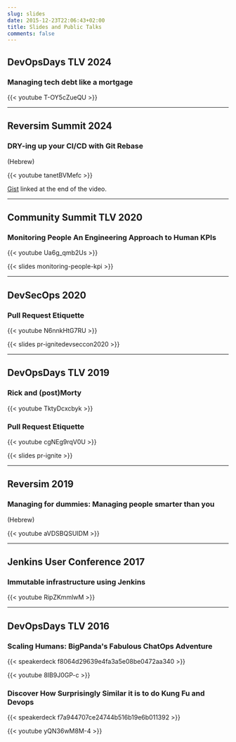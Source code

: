```yaml
---
slug: slides
date: 2015-12-23T22:06:43+02:00
title: Slides and Public Talks
comments: false
---
```


## DevOpsDays TLV 2024

### Managing tech debt like a mortgage

{{< youtube T-OY5cZueQU >}}

---

## Reversim Summit 2024

### DRY-ing up your CI/CD with Git Rebase

(Hebrew)

{{< youtube tanetBVMefc >}}

[Gist](https://gist.github.com/erikzaadi/81ed1b1f08b1ad44e583c6d8be66071c) linked at the end of the video.

---

## Community Summit TLV 2020

### Monitoring People An Engineering Approach to Human KPIs

{{< youtube Ua6g_qmb2Us >}}

{{< slides monitoring-people-kpi >}}

---

## DevSecOps 2020

### Pull Request Etiquette 

{{< youtube N6nnkHtG7RU >}}

{{< slides pr-ignitedevseccon2020 >}}

---

## DevOpsDays TLV 2019

### Rick and (post)Morty

{{< youtube TktyDcxcbyk >}}

### Pull Request Etiquette 

{{< youtube cgNEg9rqV0U >}}

{{< slides pr-ignite >}}

---

## Reversim 2019

### Managing for dummies: Managing people smarter than you

(Hebrew)

{{< youtube aVDSBQSUIDM >}}

---

## Jenkins User Conference 2017

### Immutable infrastructure using Jenkins 

{{< youtube RipZKmmlwM >}}

---

## DevOpsDays TLV 2016

### Scaling Humans: BigPanda's Fabulous ChatOps Adventure

{{< speakerdeck f8064d29639e4fa3a5e08be0472aa340 >}}

{{< youtube 8IB9J0GP-c  >}}

### Discover How Surprisingly Similar it is to do Kung Fu and Devops 

{{< speakerdeck f7a944707ce24744b516b19e6b011392 >}}

{{< youtube yQN36wM8M-4 >}}
